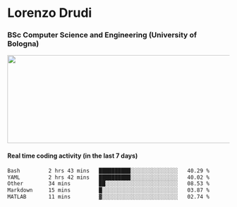 # Lorenzo Drudi
### BSc Computer Science and Engineering (University of Bologna)

<img src="https://github-readme-stats-lorenzodrudi.vercel.app/api?username=LorenzoDrudi&count_private=true&show_icons=true&theme=gruvbox" height=200px width=550px>

<!---Use wakatime plugins to track the coding time--->
#### Real time coding activity (in the last 7 days)
<!--START_SECTION:waka-->

```txt
Bash         2 hrs 43 mins   ██████████░░░░░░░░░░░░░░░   40.29 %
YAML         2 hrs 42 mins   ██████████░░░░░░░░░░░░░░░   40.02 %
Other        34 mins         ██░░░░░░░░░░░░░░░░░░░░░░░   08.53 %
Markdown     15 mins         █░░░░░░░░░░░░░░░░░░░░░░░░   03.87 %
MATLAB       11 mins         ▓░░░░░░░░░░░░░░░░░░░░░░░░   02.74 %
```

<!--END_SECTION:waka-->
